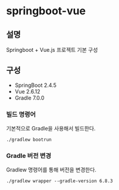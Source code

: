 # springboot-vue

## 설명

Springboot + Vue.js 프로젝트 기본 구성

## 구성

* SpringBoot 2.4.5
* Vue 2.6.12
* Gradle 7.0.0

### 빌드 명령어

기본적으로 Gradle을 사용해서 빌드한다.

```
./gradlew bootrun
```

### Gradle 버전 변경

Gradlew 명령어를 통해 버전을 변경한다.

```
./gradlew wrapper --gradle-version 6.8.3
```